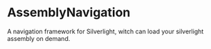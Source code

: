 AssemblyNavigation
==================

A navigation framework for Silverlight, witch can load your silverlight assembly on demand.